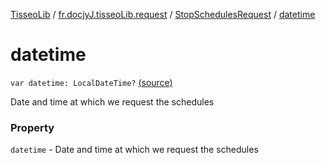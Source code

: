 [TisseoLib](../../index.md) / [fr.docjyJ.tisseoLib.request](../index.md) / [StopSchedulesRequest](index.md) / [datetime](./datetime.md)

# datetime

`var datetime: LocalDateTime?` [(source)](https://github.com/docjyJ/TisseoLib/tree/master/src/main/kotlin/fr/docjyJ/tisseoLib/request/StopSchedulesRequest.kt#L38)

Date and time at which we request the schedules

### Property

`datetime` - Date and time at which we request the schedules